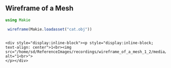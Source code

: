 ## Wireframe of a Mesh

```julia
using Makie

 wireframe(Makie.loadasset("cat.obj"))


```
```@raw html

<div style="display:inline-block"><p style="display:inline-block; text-align: center">1<br><img src="/home/sd/ReferenceImages/recordings/wireframe_of_a_mesh_1_2/media/image.jpg" alt="1<br>">
</p></div>
```
